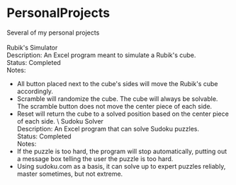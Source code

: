 # PersonalProjects
Several of my personal projects\
\
Rubik's Simulator\
Description: An Excel program meant to simulate a Rubik's cube.\
Status: Completed\
Notes:
- All button placed next to the cube's sides will move the Rubik's cube accordingly.
- Scramble will randomize the cube. The cube will always be solvable. The scramble button does not move the center piece of each side.
- Reset will return the cube to a solved position based on the center piece of each side.
\\
Sudoku Solver\
Description: An Excel program that can solve Sudoku puzzles.\
Status: Completed\
Notes:
- If the puzzle is too hard, the program will stop automatically, putting out a message box telling the user the puzzle is too hard.
- Using sudoku.com as a basis, it can solve up to expert puzzles reliably, master sometimes, but not extreme.
